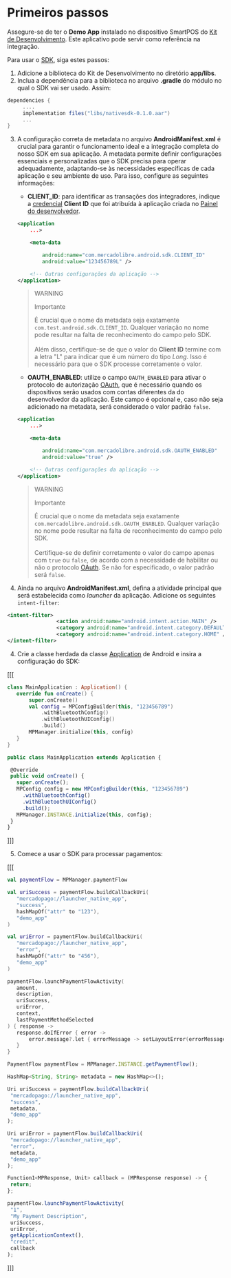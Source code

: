 # Primeiros passos

Assegure-se de ter o **Demo App** instalado no dispositivo SmartPOS do [Kit de Desenvolvimento](https://drive.google.com/drive/folders/1Mglpa2c3FmYs4L9iskczagBMPGjHCMbY?usp=share_link). Este aplicativo pode servir como referência na integração.

Para usar o [SDK](/developers/pt/docs/sdks-library/landing), siga estes passos:

1. Adicione a biblioteca do Kit de Desenvolvimento no diretório **app/libs**.
2. Inclua a dependência para a biblioteca no arquivo **.gradle** do módulo no qual o SDK vai ser usado. Assim:

```gradle
dependencies {
     ....
     implementation files("libs/nativesdk-0.1.0.aar")
     ...
}
```

3. A configuração correta de metadata no arquivo **AndroidManifest.xml** é crucial para garantir o funcionamento ideal e a integração completa do nosso SDK em sua aplicação. A metadata permite definir configurações essenciais e personalizadas que o SDK precisa para operar adequadamente, adaptando-se às necessidades específicas de cada aplicação e seu ambiente de uso. Para isso, configure as seguintes informações:

   - **CLIENT_ID**: para identificar as transações dos integradores, indique a [credencial](/developers/pt/docs/main-apps/additional-content/your-integrations/credentials) **Client ID** que foi atribuída à aplicação criada no [Painel do desenvolvedor](/developers/pt/docs/checkout-bricks/additional-content/your-integrations/dashboard).

   ```xml
   <application
       ...>

       <meta-data

           android:name="com.mercadolibre.android.sdk.CLIENT_ID"
           android:value="123456789L" />

       <!-- Outras configurações da aplicação -->
   </application>
   ```

   > WARNING
   >
   > Importante
   >
   > É crucial que o nome da metadata seja exatamente `com.test.android.sdk.CLIENT_ID`. Qualquer variação no nome pode resultar na falta de reconhecimento do campo pelo SDK.
   > <br><br>
   > Além disso, certifique-se de que o valor do **Client ID** termine com a letra "L" para indicar que é um número do tipo _Long_. Isso é necessário para que o SDK processe corretamente o valor.

   - **OAUTH_ENABLED**: utilize o campo `OAUTH_ENABLED` para ativar o protocolo de autorização [OAuth](/developers/pt/docs/main-apps/additional-content/security/oauth/introduction), que é necessário quando os dispositivos serão usados com contas diferentes da do desenvolvedor da aplicação. Este campo é opcional e, caso não seja adicionado na metadata, será considerado o valor padrão `false`.

   ```xml
   <application
       ...>

       <meta-data

           android:name="com.mercadolibre.android.sdk.OAUTH_ENABLED"
           android:value="true" />

       <!-- Outras configurações da aplicação -->
   </application>
   ```

   > WARNING
   >
   > Importante
   >
   > É crucial que o nome da metadata seja exatamente `com.mercadolibre.android.sdk.OAUTH_ENABLED`. Qualquer variação no nome pode resultar na falta de reconhecimento do campo pelo SDK.
   > <br><br>
   > Certifique-se de definir corretamente o valor do campo apenas com `true` ou `false`, de acordo com a necessidade de habilitar ou não o protocolo [OAuth](/developers/pt/docs/main-apps/additional-content/security/oauth/introduction). Se não for especificado, o valor padrão será `false`.

4. Ainda no arquivo **AndroidManifest.xml**, defina a atividade principal que será estabelecida como _launcher_ da aplicação. Adicione os seguintes `intent-filter`:

```xml
<intent-filter>                
                <action android:name="android.intent.action.MAIN" />               
                <category android:name="android.intent.category.DEFAULT" />               
                <category android:name="android.intent.category.HOME" />
</intent-filter>
```

4. Crie a classe herdada da classe [Application](https://developer.android.com/reference/android/app/Application) de Android e insira a configuração do SDK:

[[[
```kotlin
class MainApplication : Application() {
   override fun onCreate() {
       super.onCreate()
       val config = MPConfigBuilder(this, "123456789")
           .withBluetoothConfig()
           .withBluetoothUIConfig()
           .build()
       MPManager.initialize(this, config)
   }
}
```
```javascript
public class MainApplication extends Application {

 @Override
 public void onCreate() {
   super.onCreate();
   MPConfig config = new MPConfigBuilder(this, "123456789")
     .withBluetoothConfig()
     .withBluetoothUIConfig()
     .build();
   MPManager.INSTANCE.initialize(this, config);
 }
}
```
]]] 

5. Comece a usar o SDK para processar pagamentos:

[[[
```kotlin
val paymentFlow = MPManager.paymentFlow

val uriSuccess = paymentFlow.buildCallbackUri(
   "mercadopago://launcher_native_app",
   "success",
   hashMapOf("attr" to "123"),
   "demo_app"
)

val uriError = paymentFlow.buildCallbackUri(
   "mercadopago://launcher_native_app",
   "error",
   hashMapOf("attr" to "456"),
   "demo_app"
)

paymentFlow.launchPaymentFlowActivity(
   amount,
   description,
   uriSuccess,
   uriError,
   context,
   lastPaymentMethodSelected
) { response ->
   response.doIfError { error ->
       error.message?.let { errorMessage -> setLayoutError(errorMessage) }
   }
}
```
```javascript
PaymentFlow paymentFlow = MPManager.INSTANCE.getPaymentFlow();

HashMap<String, String> metadata = new HashMap<>();

Uri uriSuccess = paymentFlow.buildCallbackUri(
 "mercadopago://launcher_native_app",
 "success",
 metadata,
 "demo_app"
);

Uri uriError = paymentFlow.buildCallbackUri(
 "mercadopago://launcher_native_app",
 "error",
 metadata,
 "demo_app"
);

Function1<MPResponse, Unit> callback = (MPResponse response) -> {
 return;
};

paymentFlow.launchPaymentFlowActivity(
 "1",
 "My Payment Description",
 uriSuccess,
 uriError,
 getApplicationContext(),
 "credit",
 callback
);
```
]]]